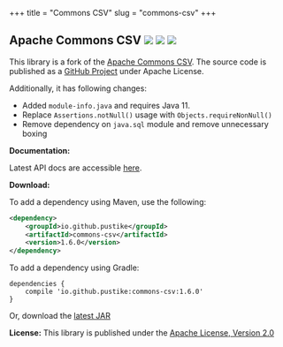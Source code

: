 +++
title = "Commons CSV"
slug = "commons-csv"
+++

## Apache Commons CSV   [![][Maven Central img]][Maven Central] [![][Javadocs img]][Javadocs] [![][license img]][license]

This library is a fork of the [Apache Commons CSV](https://github.com/apache/commons-csv). The source code is published as a [GitHub Project](https://github.com/pustike/commons-csv) under Apache License.

Additionally, it has following changes:

* Added ```module-info.java``` and requires Java 11.
* Replace ```Assertions.notNull()``` usage with ```Objects.requireNonNull()```
* Remove dependency on ```java.sql``` module and remove unnecessary boxing

**Documentation:** 

Latest API docs are accessible [here](https://pustike.github.io/commons-csv/docs/api/).

**Download:**

To add a dependency using Maven, use the following:
```xml
<dependency>
    <groupId>io.github.pustike</groupId>
    <artifactId>commons-csv</artifactId>
    <version>1.6.0</version>
</dependency>
```
To add a dependency using Gradle:
```
dependencies {
    compile 'io.github.pustike:commons-csv:1.6.0'
}
```
Or, download the [latest JAR](https://search.maven.org/remote_content?g=io.github.pustike&a=commons-csv&v=LATEST)

**License:** 
This library is published under the [Apache License, Version 2.0](https://www.apache.org/licenses/LICENSE-2.0)

[Maven Central]:https://maven-badges.herokuapp.com/maven-central/io.github.pustike/commons-csv
[Maven Central img]:https://maven-badges.herokuapp.com/maven-central/io.github.pustike/commons-csv/badge.svg

[Javadocs]:https://javadoc.io/doc/io.github.pustike/commons-csv
[Javadocs img]:https://javadoc.io/badge/io.github.pustike/commons-csv.svg

[license]:LICENSE
[license img]:https://img.shields.io/badge/license-Apache%202-blue.svg
